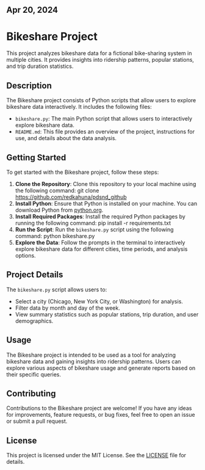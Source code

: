 ## Apr 20, 2024

# Bikeshare Project
This project analyzes bikeshare data for a fictional bike-sharing system in multiple cities. It 
provides insights into ridership patterns, popular stations, and trip duration statistics.

## Description
The Bikeshare project consists of Python scripts that allow users to explore bikeshare data 
interactively. It includes the following files:
- `bikeshare.py`: The main Python script that allows users to interactively explore bikeshare data.
- `README.md`: This file provides an overview of the project, instructions for use, and details 
about the data analysis.

## Getting Started
To get started with the Bikeshare project, follow these steps:
1. **Clone the Repository**: Clone this repository to your local machine using the following 
command:
git clone <https://github.com/redkahuna/pdsnd_github>
2. **Install Python**: Ensure that Python is installed on your machine. You can download Python from 
[python.org](https://www.python.org/).
3. **Install Required Packages**: Install the required Python packages by running the following 
command:
pip install -r requirements.txt
4. **Run the Script**: Run the `bikeshare.py` script using the following command:
python bikeshare.py
5. **Explore the Data**: Follow the prompts in the terminal to interactively explore bikeshare data 
for different cities, time periods, and analysis options.

## Project Details
The `bikeshare.py` script allows users to:
- Select a city (Chicago, New York City, or Washington) for analysis.
- Filter data by month and day of the week.
- View summary statistics such as popular stations, trip duration, and user demographics.

## Usage
The Bikeshare project is intended to be used as a tool for analyzing bikeshare data and gaining 
insights into ridership patterns. Users can explore various aspects of bikeshare usage and generate 
reports based on their specific queries.

## Contributing
Contributions to the Bikeshare project are welcome! If you have any ideas for improvements, feature 
requests, or bug fixes, feel free to open an issue or submit a pull request.

## License
This project is licensed under the MIT License. See the [LICENSE](LICENSE) file for details.